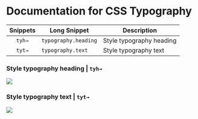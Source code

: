 # Documentation for CSS Typography

| Snippets    | Long Snippet           | Description              |
|:-----------:| ---------------------- | ------------------------ |
|`tyh→`       | `typography.heading`   | Style typography heading |
|`tyt→`       | `typography.text`      | Style typography text    |


### Style typography heading | `tyh→`
![](https://xgjzloifyvgpbmyonaya.supabase.co/storage/v1/object/public/files/KL3NJC7rIP/original)


### Style typography text | `tyt→`
![](https://xgjzloifyvgpbmyonaya.supabase.co/storage/v1/object/public/files/dStfUEvIdr/original)